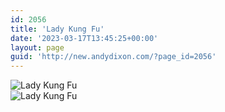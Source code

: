 ```yaml
---
id: 2056
title: 'Lady Kung Fu'
date: '2023-03-17T13:45:25+00:00'
layout: page
guid: 'http://new.andydixon.com/?page_id=2056'
---
```


![Lady Kung Fu](https://i0.wp.com/assets.g8x2.ldn.idrivee2-23.com/posters/Lady%20Kung%20Fu%2001.jpg?w=1200&ssl=1 "Lady Kung Fu")  
![Lady Kung Fu](https://i0.wp.com/assets.g8x2.ldn.idrivee2-23.com/posters/Lady%20Kung%20Fu%2002.jpg?w=1200&ssl=1 "Lady Kung Fu")